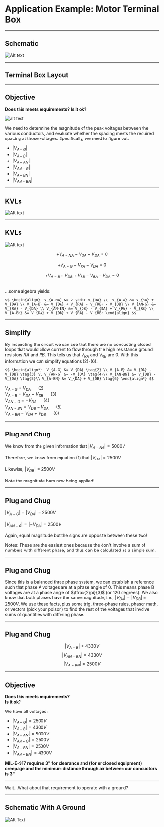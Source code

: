 
# Application Example: Motor Terminal Box

---

## Schematic

![Alt text](content/motor_terminal_schematic.png)

---

## Terminal Box Layout

---

## Objective

**Does this meets requirements?  Is it ok?**  

![alt text](content/motor_terminal_arrangement.png)

We need to determine the magnitude of the peak voltages between the various conductors, and evaluate whether the spacing meets the required spacing at those voltages.  Specifically, we need to figure out:
- $|V_{A-G}|$
- $|V_{A-B}|$
- $|V_{A-AN}|$
- $|V_{AN-G}|$
- $|V_{A-BN}|$
- $|V_{AN-BN}|$

---

## KVLs

![Alt text](content/motor_terminal_kvls.png)


---

## KVLs

![Alt text](content/motor_terminal_kvls.png)


$$ + V_{A-NA} - V_{DA} - V_{DA} = 0 \tag{1}$$  <!-- .element: style="color:blue"-->  

$$ +V_{A-G}-V_{RA}-V_{DA}=0 \tag{2}$$ <!-- .element: style="color:red"-->  

$$ +V_{A-B} +V_{DB} + V_{RB} - V_{RA} - V_{DA} = 0 \tag{3}$$ <!-- .element: style="color:green"-->  


&nbsp;  
...some algebra yields:  

`$$
\begin{align} 
V_{A-NA} &= 2 \cdot V_{DA} \\ 
V_{A-G} &= V_{RA} + V_{DA} \\
V_{A-B} &= V_{DA} + V_{RA} - V_{RB} - V_{DB} \\
V_{AN-G} &=  V_{RA} - V_{DA} \\
V_{AN-BN} &= V_{DB} - V_{DA} + V_{RA} - V_{RB} \\
V_{A-BN} &= V_{DA} + V_{DB} + V_{RA} - V_{RB}
\end{align}
$$`

---

## Simplify
  
By inspecting the circuit we can see that there are no conducting closed loops that would allow current to flow through the high resistance ground resistors $RA$ and $RB$.  This tells us that $V_{RA}$ and $V_{RB}$ are 0. With this information we can simplify  equations (2)-(6).  

`$$
\begin{align*} 
V_{A-G} &= V_{DA} \tag{2} \\
V_{A-B} &= V_{DA} - V_{DB} \tag{3} \\
V_{AN-G} &= -V_{DA} \tag{4}\\
V_{AN-BN} &= V_{DB} - V_{DA} \tag{5}\\
V_{A-BN} &= V_{DA} + V_{DB} \tag{6}
\end{align*}
$$`

$V_{A-G} = V_{DA}$ &nbsp;&nbsp;&nbsp;&nbsp; (2)  
$V_{A-B} = V_{DA} - V_{DB}$ &nbsp;&nbsp;&nbsp;&nbsp; (3)  
$V_{AN-G} = -V_{DA}$ &nbsp;&nbsp;&nbsp;&nbsp; (4)  
$V_{AN-BN} = V_{DB} - V_{DA}$ &nbsp;&nbsp;&nbsp;&nbsp; (5)  
$V_{A-BN} = V_{DA} + V_{DB}$ &nbsp;&nbsp;&nbsp;&nbsp; (6)  

---

## Plug and Chug

We know from the given information that $|V_{A-NA}| = 5000V$  
&nbsp;  
Therefore, we know from equation (1) that $|V_{DA}| = 2500V$  
&nbsp;  
Likewise, $|V_{DB}| = 2500V$  
&nbsp;  
Note the magnitude bars now being applied!

---

## Plug and Chug

$|V_{A-G}| = |V_{DA}| = 2500V$  
&nbsp;  
$|V_{AN-G}| = |-V_{DA}| = 2500V$   
&nbsp;  
Again, equal magnitude but the signs are opposite between these two!

Notes: These are the easiest ones because the don't involve a sum of numbers with different phase, and thus can be calculated as a simple sum.

---

## Plug and Chug

Since this is a balanced three phase system, we can establish a reference such that phase A voltages are at a phase angle of 0.  This means phase B voltages are at a phase angle of $\tfrac{2\pi}{3}$ (or 120 degrees). We also know that both phases have the same magnitude, i.e., $|V_{DA}|=|V_{DB}|=2500V$.  We use these facts, plus some trig, three-phase rules, phasor math, or vectors (pick your poison) to find the rest of the voltages that involve sums of quantities with differing phase.

---

## Plug and Chug

$$|V_{A-B}| = 4330V$$
$$|V_{AN-BN}|=4330V$$
$$|V_{A-BN}|=2500V$$  

---

## Objective

**Does this meets requirements?**  
**Is it ok?**  
  
We have all voltages:
- $|V_{A-G}| = 2500V$
- $|V_{A-B}| = 4300V$
- $|V_{A-AN}| = 5000V$
- $|V_{AN-G}| = 2500V$
- $|V_{A-BN}| = 2500V$
- $|V_{AN-BN}| = 4300V$

**MIL-E-917 requires 3" for clearance and (for enclosed equipment) creepage and the minimum distance through air between our conductors is 3"**  

---

Wait...What about that requirement to operate with a ground?

---

## Schematic With A Ground

![Alt Text](content/motor_terminal_schematic_ground.png)